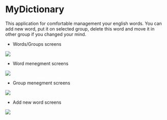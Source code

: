 # MyDictionary
This application for comfortable management your english words. You can add new word, put it on selected group, delete this word and move it in other group if you changed your mind. 

* Words/Groups screens

![](https://sun9-6.userapi.com/c840434/v840434063/70193/egkuHL8KIB0.jpg)

* Word menegment screens

![](https://sun9-7.userapi.com/c840434/v840434063/701c5/gJB5M4iwslg.jpg)

* Group menegment screens

![](https://sun9-3.userapi.com/c840434/v840434063/701ce/vY5SqWhkccI.jpg)

* Add new word screens

![](https://sun9-8.userapi.com/c840434/v840434063/701ea/STui3XEnL0I.jpg)

